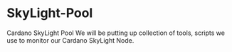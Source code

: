 # SkyLight-Pool
Cardano SkyLight Pool
We will be putting up collection of tools, scripts we use to monitor our Cardano SkyLight Node.
